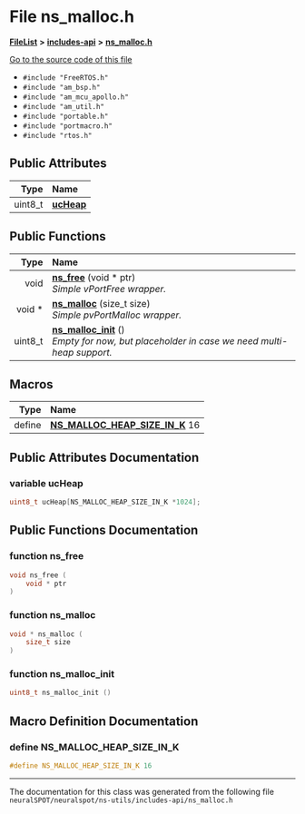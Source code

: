 

# File ns\_malloc.h



[**FileList**](files.md) **>** [**includes-api**](dir_0f796f8be3b51b94a477512418b4fa0e.md) **>** [**ns\_malloc.h**](ns__malloc_8h.md)

[Go to the source code of this file](ns__malloc_8h_source.md)



* `#include "FreeRTOS.h"`
* `#include "am_bsp.h"`
* `#include "am_mcu_apollo.h"`
* `#include "am_util.h"`
* `#include "portable.h"`
* `#include "portmacro.h"`
* `#include "rtos.h"`





















## Public Attributes

| Type | Name |
| ---: | :--- |
|  uint8\_t | [**ucHeap**](#variable-ucheap)  <br> |
















## Public Functions

| Type | Name |
| ---: | :--- |
|  void | [**ns\_free**](#function-ns_free) (void \* ptr) <br>_Simple vPortFree wrapper._  |
|  void \* | [**ns\_malloc**](#function-ns_malloc) (size\_t size) <br>_Simple pvPortMalloc wrapper._  |
|  uint8\_t | [**ns\_malloc\_init**](#function-ns_malloc_init) () <br>_Empty for now, but placeholder in case we need multi-heap support._  |



























## Macros

| Type | Name |
| ---: | :--- |
| define  | [**NS\_MALLOC\_HEAP\_SIZE\_IN\_K**](ns__malloc_8h.md#define-ns_malloc_heap_size_in_k)  16<br> |

## Public Attributes Documentation




### variable ucHeap 

```C++
uint8_t ucHeap[NS_MALLOC_HEAP_SIZE_IN_K *1024];
```



## Public Functions Documentation




### function ns\_free 

```C++
void ns_free (
    void * ptr
) 
```






### function ns\_malloc 

```C++
void * ns_malloc (
    size_t size
) 
```






### function ns\_malloc\_init 

```C++
uint8_t ns_malloc_init () 
```



## Macro Definition Documentation





### define NS\_MALLOC\_HEAP\_SIZE\_IN\_K 

```C++
#define NS_MALLOC_HEAP_SIZE_IN_K 16
```




------------------------------
The documentation for this class was generated from the following file `neuralSPOT/neuralspot/ns-utils/includes-api/ns_malloc.h`


